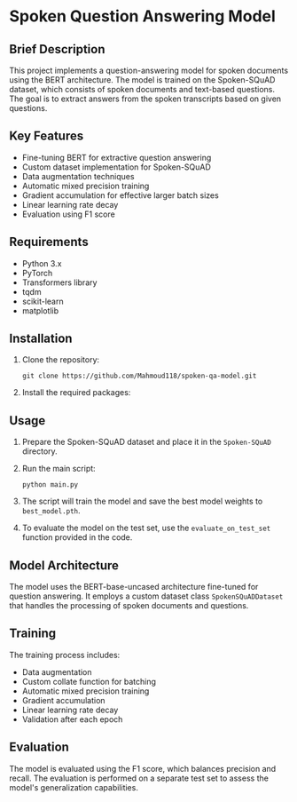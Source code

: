 # Spoken Question Answering Model

## Brief Description

This project implements a question-answering model for spoken documents using the BERT architecture. The model is trained on the Spoken-SQuAD dataset, which consists of spoken documents and text-based questions. The goal is to extract answers from the spoken transcripts based on given questions.

## Key Features

- Fine-tuning BERT for extractive question answering
- Custom dataset implementation for Spoken-SQuAD
- Data augmentation techniques
- Automatic mixed precision training
- Gradient accumulation for effective larger batch sizes
- Linear learning rate decay
- Evaluation using F1 score

## Requirements

- Python 3.x
- PyTorch
- Transformers library
- tqdm
- scikit-learn
- matplotlib

## Installation

1. Clone the repository:
   ```
   git clone https://github.com/Mahmoud118/spoken-qa-model.git
   ```

2. Install the required packages:
 
## Usage

1. Prepare the Spoken-SQuAD dataset and place it in the `Spoken-SQuAD` directory.

2. Run the main script:
   ```
   python main.py
   ```

3. The script will train the model and save the best model weights to `best_model.pth`.

4. To evaluate the model on the test set, use the `evaluate_on_test_set` function provided in the code.

## Model Architecture

The model uses the BERT-base-uncased architecture fine-tuned for question answering. It employs a custom dataset class `SpokenSQuADDataset` that handles the processing of spoken documents and questions.

## Training

The training process includes:
- Data augmentation
- Custom collate function for batching
- Automatic mixed precision training
- Gradient accumulation
- Linear learning rate decay
- Validation after each epoch

## Evaluation

The model is evaluated using the F1 score, which balances precision and recall. The evaluation is performed on a separate test set to assess the model's generalization capabilities.
